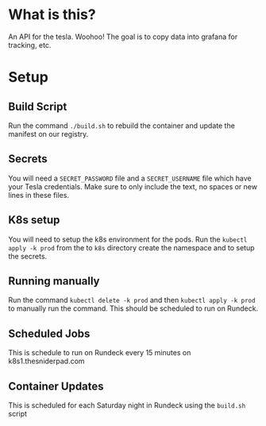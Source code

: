 # What is this?

An API for the tesla.  Woohoo!   The goal is to copy data into grafana for tracking, etc.

# Setup

## Build Script
Run the command `./build.sh` to rebuild the container and update the manifest on our
registry.

## Secrets
You will need a `SECRET_PASSWORD` file and a `SECRET_USERNAME` file which have your Tesla
credentials. Make sure to only include the text, no spaces or new lines in these files.

## K8s setup
You will need to setup the k8s environment for the pods.  Run the `kubectl apply -k prod` from 
the to `k8s` directory create the namespace and to setup the secrets.

## Running manually
Run the command `kubectl delete -k prod` and then `kubectl apply -k prod` to manually run the 
command. This should be scheduled to run on Rundeck.

## Scheduled Jobs
This is schedule to run on Rundeck every 15 minutes on k8s1.thesniderpad.com

## Container Updates
This is scheduled for each Saturday night in Rundeck using the `build.sh` script
